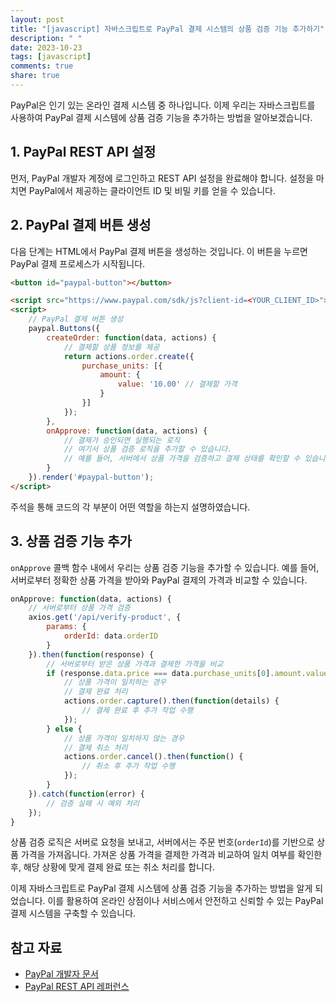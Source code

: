 ```yaml
---
layout: post
title: "[javascript] 자바스크립트로 PayPal 결제 시스템의 상품 검증 기능 추가하기"
description: " "
date: 2023-10-23
tags: [javascript]
comments: true
share: true
---
```


PayPal은 인기 있는 온라인 결제 시스템 중 하나입니다. 이제 우리는 자바스크립트를 사용하여 PayPal 결제 시스템에 상품 검증 기능을 추가하는 방법을 알아보겠습니다. 

## 1. PayPal REST API 설정

먼저, PayPal 개발자 계정에 로그인하고 REST API 설정을 완료해야 합니다. 설정을 마치면 PayPal에서 제공하는 클라이언트 ID 및 비밀 키를 얻을 수 있습니다.

## 2. PayPal 결제 버튼 생성

다음 단계는 HTML에서 PayPal 결제 버튼을 생성하는 것입니다. 이 버튼을 누르면 PayPal 결제 프로세스가 시작됩니다.

```html
<button id="paypal-button"></button>

<script src="https://www.paypal.com/sdk/js?client-id=<YOUR_CLIENT_ID>"></script>
<script>
    // PayPal 결제 버튼 생성
    paypal.Buttons({
        createOrder: function(data, actions) {
            // 결제할 상품 정보를 제공
            return actions.order.create({
                purchase_units: [{
                    amount: {
                        value: '10.00' // 결제할 가격
                    }
                }]
            });
        },
        onApprove: function(data, actions) {
            // 결제가 승인되면 실행되는 로직
            // 여기서 상품 검증 로직을 추가할 수 있습니다.
            // 예를 들어, 서버에서 상품 가격을 검증하고 결제 상태를 확인할 수 있습니다.
        }
    }).render('#paypal-button');
</script>
```

주석을 통해 코드의 각 부분이 어떤 역할을 하는지 설명하였습니다.

## 3. 상품 검증 기능 추가

`onApprove` 콜백 함수 내에서 우리는 상품 검증 기능을 추가할 수 있습니다. 예를 들어, 서버로부터 정확한 상품 가격을 받아와 PayPal 결제의 가격과 비교할 수 있습니다.

```javascript
onApprove: function(data, actions) {
    // 서버로부터 상품 가격 검증
    axios.get('/api/verify-product', {
        params: {
            orderId: data.orderID
        }
    }).then(function(response) {
        // 서버로부터 받은 상품 가격과 결제한 가격을 비교
        if (response.data.price === data.purchase_units[0].amount.value) {
            // 상품 가격이 일치하는 경우
            // 결제 완료 처리
            actions.order.capture().then(function(details) {
                // 결제 완료 후 추가 작업 수행
            });
        } else {
            // 상품 가격이 일치하지 않는 경우
            // 결제 취소 처리
            actions.order.cancel().then(function() {
                // 취소 후 추가 작업 수행
            });
        }
    }).catch(function(error) {
        // 검증 실패 시 예외 처리
    });
}
```

상품 검증 로직은 서버로 요청을 보내고, 서버에서는 주문 번호(`orderId`)를 기반으로 상품 가격을 가져옵니다. 가져온 상품 가격을 결제한 가격과 비교하여 일치 여부를 확인한 후, 해당 상황에 맞게 결제 완료 또는 취소 처리를 합니다.

이제 자바스크립트로 PayPal 결제 시스템에 상품 검증 기능을 추가하는 방법을 알게 되었습니다. 이를 활용하여 온라인 상점이나 서비스에서 안전하고 신뢰할 수 있는 PayPal 결제 시스템을 구축할 수 있습니다.

## 참고 자료

- [PayPal 개발자 문서](https://developer.paypal.com/)
- [PayPal REST API 레퍼런스](https://developer.paypal.com/docs/api/overview/)